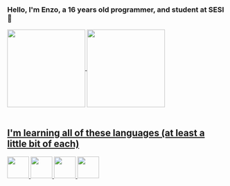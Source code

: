 <link rel="stylesheet" href="https://cdn.jsdelivr.net/gh/devicons/devicon@v2.15.1/devicon.min.css">

### Hello, I'm Enzo, a 16 years old programmer, and student at SESI 👋

<!--
**EnzoZKe/EnzoZKe** is a ✨ _special_ ✨ repository because its `README.md` (this file) appears on your GitHub profile.

Here are some ideas to get you started:

- 🔭 I’m currently working on ...
- 🌱 I’m currently learning ...
- 👯 I’m looking to collaborate on ...
- 🤔 I’m looking for help with ...
- 💬 Ask me about ...
- 📫 How to reach me: ...
- 😄 Pronouns: ...
- ⚡ Fun fact: ...
-->
<div>
  <a href="https://github.com/EnzoZKe">
  <img height=180em align="center" src="https://github-readme-stats.vercel.app/api?username=EnzoZKe&show_icons=true&theme=tokyonight">
<a href="https://github.com/EnzoZKe">
  <img height=180em align="center" src="https://github-readme-stats.vercel.app/api/top-langs/?username=EnzoZKe&layout=compact&theme=tokyonight">
</div>

<br>
<h2>I'm learning all of these languages (at least a little bit of each)</h2>
<div style="display: inline_block">
<img src="https://cdn.jsdelivr.net/gh/devicons/devicon/icons/css3/css3-original.svg" style="Width: 50px" />
  <img src="https://cdn.jsdelivr.net/gh/devicons/devicon/icons/html5/html5-original.svg" style="Width: 50px" />
  <img src="https://cdn.jsdelivr.net/gh/devicons/devicon/icons/javascript/javascript-original.svg" style="Width: 50px" />
  <img src="https://cdn.jsdelivr.net/gh/devicons/devicon/icons/csharp/csharp-original.svg" style="Width: 50px" />
</div>
